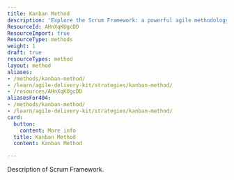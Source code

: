 ```yaml
---
title: Kanban Method
description: 'Explore the Scrum Framework: a powerful agile methodology that enhances team collaboration, boosts productivity, and delivers value through iterative progress.'
ResourceId: AHnXqKUgcDD
ResourceImport: true
ResourceType: methods
weight: 1
draft: true
resourceTypes: method
layout: method
aliases:
- /methods/kanban-method/
- /learn/agile-delivery-kit/strategies/kanban-method/
- /resources/AHnXqKUgcDD
aliasesFor404:
- /methods/kanban-method/
- /learn/agile-delivery-kit/strategies/kanban-method/
card:
  button:
    content: More info
  title: Kanban Method
  content: Kanban Method

---
```

Description of Scrum Framework.
